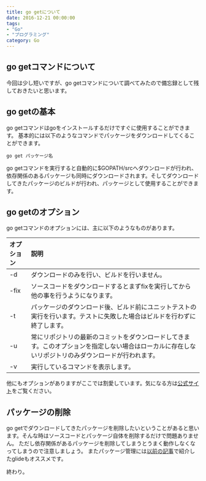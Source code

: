 ```yaml
---
title: go getについて
date: 2016-12-21 00:00:00
tags:
- "Go"
- "プログラミング"
category: Go
---
```

## go getコマンドについて
今回は少し短いですが、go getコマンドについて調べてみたので備忘録として残しておきたいと思います。
<!-- More -->

## go getの基本
go getコマンドはgoをインストールするだけですぐに使用することができます。
基本的には以下のようなコマンドでパッケージをダウンロードしてくることができます。

```
go get パッケージ名
```

go getコマンドを実行すると自動的に$GOPATH/srcへダウンロードが行われ、依存関係のあるパッケージも同時にダウンロードされます。そしてダウンロードしてきたパッケージのビルドが行われ、パッケージとして使用することができます。


## go getのオプション
go getコマンドのオプションには、主に以下のようなものがあります。

|オプション|説明|
|:--------|:---|
|-d  |	ダウンロードのみを行い、ビルドを行いません。|
|-fix| ソースコードをダウンロードするとまずfixを実行してから他の事を行うようになります。|
|-t  |	パッケージのダウンロード後、ビルド前にユニットテストの実行を行います。テストに失敗した場合はビルドを行わずに終了します。|
|-u  |	常にリポジトリの最新のコミットをダウンロードしてきます。このオプションを指定しない場合はローカルに存在しないリポジトリのみダウンロードが行われます。|
|-v  | 実行しているコマンドを表示します。|

他にもオプションがありますがここでは割愛しています。気になる方は[公式サイト](http://golang-jp.org/cmd/go/#hdr-Go__________________________)をご覧ください。

## パッケージの削除
go getでダウンロードしてきたパッケージを削除したいということがあると思います。そんな時はソースコードとパッケージ自体を削除するだけで問題ありません。
ただし依存関係があるパッケージを削除してしまうとうまく動作しなくなってしまうので注意しましょう。
またパッケージ管理には[以前の記事](http://devlog.site/Go/go4/)で紹介したglideもオススメです。

終わり。